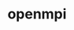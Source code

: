 ---
title: "openmpi"
layout: cache
categories: [package, v0.22.0]
meta: {"versions": ["5.0.3"], "compilers": ["apple-clang@=15.0.0", "cce@=15.0.1", "gcc@=10.3.0", "gcc@=11.1.0", "gcc@=11.4.0", "gcc@=12.3.0", "gcc@=7.3.1", "gcc@=9.4.0", "oneapi@=2024.0.0"], "oss": ["amzn2", "rhel8", "sle_hpc15", "ubuntu20.04", "ubuntu22.04", "ventura"], "platforms": ["darwin", "linux"], "targets": ["aarch64", "neoverse_n1", "neoverse_v1", "neoverse_v2", "ppc64le", "x86_64_v3", "x86_64_v4", "zen4"], "stacks": ["aws-isc", "aws-isc-aarch64", "aws-pcluster-neoverse_v1", "data-vis-sdk", "e4s", "e4s-cray-rhel", "e4s-cray-sles", "e4s-neoverse-v2", "e4s-neoverse_v1", "e4s-oneapi", "e4s-power", "ml-darwin-aarch64-mps", "ml-linux-x86_64-cpu", "ml-linux-x86_64-cuda", "radiuss-aws", "radiuss-aws-aarch64", "root", "tutorial"], "num_specs": 26, "num_specs_by_stack": {"root": 26, "ml-darwin-aarch64-mps": 1, "radiuss-aws-aarch64": 2, "aws-isc-aarch64": 6, "radiuss-aws": 1, "aws-pcluster-neoverse_v1": 2, "aws-isc": 3, "e4s-cray-rhel": 1, "e4s-cray-sles": 1, "data-vis-sdk": 1, "e4s-power": 1, "e4s-neoverse_v1": 1, "e4s-neoverse-v2": 1, "ml-linux-x86_64-cpu": 1, "tutorial": 2, "ml-linux-x86_64-cuda": 1, "e4s": 1, "e4s-oneapi": 1}}
spec_details: [{"hash": "zojncegmh6pbxyovcjreswqakg55oyuh", "compiler": "apple-clang@=15.0.0", "versions": ["5.0.3"], "os": "ventura", "platform": "darwin", "target": "aarch64", "variants": ["~atomics", "build_system=autotools", "~cuda", "fabrics=none", "~gpfs", "~internal-hwloc", "~internal-libevent", "~internal-pmix", "~java", "~legacylaunchers", "~lustre", "~memchecker", "~openshmem", "~orterunprefix", "~romio", "romio-filesystem=none", "+rsh", "schedulers=none", "~static", "+vt", "+wrapper-rpath"], "stacks": ["root", "ml-darwin-aarch64-mps"], "size": "-", "tarball": "https://binaries.spack.io/releases/v0.22.0/build_cache/darwin-ventura-aarch64/apple-clang-15.0.0/openmpi-5.0.3/darwin-ventura-aarch64-apple-clang-15.0.0-openmpi-5.0.3-zojncegmh6pbxyovcjreswqakg55oyuh.spack"}, {"hash": "5rkzukih6kexy2ntiv45desif6aziz3j", "compiler": "gcc@=7.3.1", "versions": ["5.0.3"], "os": "amzn2", "platform": "linux", "target": "aarch64", "variants": ["~atomics", "build_system=autotools", "~cuda", "fabrics=none", "~gpfs", "~internal-hwloc", "~internal-libevent", "~internal-pmix", "~java", "~legacylaunchers", "~lustre", "~memchecker", "~openshmem", "~orterunprefix", "~romio", "romio-filesystem=none", "+rsh", "schedulers=none", "~static", "+vt", "+wrapper-rpath"], "stacks": ["radiuss-aws-aarch64", "root"], "size": "-", "tarball": "https://binaries.spack.io/releases/v0.22.0/build_cache/linux-amzn2-aarch64/gcc-7.3.1/openmpi-5.0.3/linux-amzn2-aarch64-gcc-7.3.1-openmpi-5.0.3-5rkzukih6kexy2ntiv45desif6aziz3j.spack"}, {"hash": "yjsfw3splaberr7u6upwtipvoufkciew", "compiler": "gcc@=7.3.1", "versions": ["5.0.3"], "os": "amzn2", "platform": "linux", "target": "aarch64", "variants": ["~atomics", "build_system=autotools", "~cuda", "fabrics=ofi", "~gpfs", "~internal-hwloc", "~internal-libevent", "~internal-pmix", "~java", "+legacylaunchers", "~lustre", "~memchecker", "~openshmem", "~orterunprefix", "~romio", "romio-filesystem=none", "+rsh", "schedulers=none", "~static", "+vt", "+wrapper-rpath"], "stacks": ["root", "aws-isc-aarch64"], "size": "-", "tarball": "https://binaries.spack.io/releases/v0.22.0/build_cache/linux-amzn2-aarch64/gcc-7.3.1/openmpi-5.0.3/linux-amzn2-aarch64-gcc-7.3.1-openmpi-5.0.3-yjsfw3splaberr7u6upwtipvoufkciew.spack"}, {"hash": "mvpwbm42nnchozrmu35icdx2s3cnemi7", "compiler": "gcc@=7.3.1", "versions": ["5.0.3"], "os": "amzn2", "platform": "linux", "target": "aarch64", "variants": ["~atomics", "build_system=autotools", "~cuda", "fabrics=ofi", "~gpfs", "~internal-hwloc", "~internal-libevent", "~internal-pmix", "~java", "+legacylaunchers", "~lustre", "~memchecker", "~openshmem", "~orterunprefix", "~romio", "romio-filesystem=none", "+rsh", "schedulers=none", "~static", "+vt", "+wrapper-rpath"], "stacks": ["root", "aws-isc-aarch64"], "size": "-", "tarball": "https://binaries.spack.io/releases/v0.22.0/build_cache/linux-amzn2-aarch64/gcc-7.3.1/openmpi-5.0.3/linux-amzn2-aarch64-gcc-7.3.1-openmpi-5.0.3-mvpwbm42nnchozrmu35icdx2s3cnemi7.spack"}, {"hash": "tjypqtgwkneoqw65daki3jgl24kemvbo", "compiler": "gcc@=7.3.1", "versions": ["5.0.3"], "os": "amzn2", "platform": "linux", "target": "x86_64_v3", "variants": ["~atomics", "build_system=autotools", "~cuda", "fabrics=none", "~gpfs", "~internal-hwloc", "~internal-libevent", "~internal-pmix", "~java", "~legacylaunchers", "~lustre", "~memchecker", "~openshmem", "~orterunprefix", "~romio", "romio-filesystem=none", "+rsh", "schedulers=none", "~static", "+vt", "+wrapper-rpath"], "stacks": ["radiuss-aws", "root"], "size": "-", "tarball": "https://binaries.spack.io/releases/v0.22.0/build_cache/linux-amzn2-x86_64_v3/gcc-7.3.1/openmpi-5.0.3/linux-amzn2-x86_64_v3-gcc-7.3.1-openmpi-5.0.3-tjypqtgwkneoqw65daki3jgl24kemvbo.spack"}, {"hash": "iirtxyx2l6jnhzpikaayk2ue6tjr5rwl", "compiler": "gcc@=7.3.1", "versions": ["5.0.3"], "os": "amzn2", "platform": "linux", "target": "aarch64", "variants": ["~atomics", "build_system=autotools", "~cuda", "fabrics=auto", "~gpfs", "~internal-hwloc", "~internal-libevent", "~internal-pmix", "~java", "+legacylaunchers", "~lustre", "~memchecker", "~openshmem", "~orterunprefix", "~romio", "romio-filesystem=none", "+rsh", "schedulers=none", "~static", "+vt", "+wrapper-rpath"], "stacks": ["root", "aws-isc-aarch64"], "size": "-", "tarball": "https://binaries.spack.io/releases/v0.22.0/build_cache/linux-amzn2-aarch64/gcc-7.3.1/openmpi-5.0.3/linux-amzn2-aarch64-gcc-7.3.1-openmpi-5.0.3-iirtxyx2l6jnhzpikaayk2ue6tjr5rwl.spack"}, {"hash": "e66d2gzbbo3jmzasciqt32gkpoamy5r3", "compiler": "gcc@=7.3.1", "versions": ["5.0.3"], "os": "amzn2", "platform": "linux", "target": "neoverse_n1", "variants": ["~atomics", "build_system=autotools", "~cuda", "fabrics=ofi", "~gpfs", "~internal-hwloc", "~internal-libevent", "~internal-pmix", "~java", "+legacylaunchers", "~lustre", "~memchecker", "~openshmem", "~orterunprefix", "~romio", "romio-filesystem=none", "+rsh", "schedulers=none", "~static", "+vt", "+wrapper-rpath"], "stacks": ["root", "aws-isc-aarch64"], "size": "-", "tarball": "https://binaries.spack.io/releases/v0.22.0/build_cache/linux-amzn2-neoverse_n1/gcc-7.3.1/openmpi-5.0.3/linux-amzn2-neoverse_n1-gcc-7.3.1-openmpi-5.0.3-e66d2gzbbo3jmzasciqt32gkpoamy5r3.spack"}, {"hash": "jbz7jz2cxf4gtr2n6mhbkbywdlri3e7k", "compiler": "gcc@=7.3.1", "versions": ["5.0.3"], "os": "amzn2", "platform": "linux", "target": "neoverse_n1", "variants": ["~atomics", "build_system=autotools", "~cuda", "fabrics=ofi", "~gpfs", "~internal-hwloc", "~internal-libevent", "~internal-pmix", "~java", "+legacylaunchers", "~lustre", "~memchecker", "~openshmem", "~orterunprefix", "~romio", "romio-filesystem=none", "+rsh", "schedulers=none", "~static", "+vt", "+wrapper-rpath"], "stacks": ["root", "aws-isc-aarch64"], "size": "-", "tarball": "https://binaries.spack.io/releases/v0.22.0/build_cache/linux-amzn2-neoverse_n1/gcc-7.3.1/openmpi-5.0.3/linux-amzn2-neoverse_n1-gcc-7.3.1-openmpi-5.0.3-jbz7jz2cxf4gtr2n6mhbkbywdlri3e7k.spack"}, {"hash": "cifegzg5n3ua4wl7dminubll6ccooh4n", "compiler": "gcc@=7.3.1", "versions": ["5.0.3"], "os": "amzn2", "platform": "linux", "target": "neoverse_n1", "variants": ["~atomics", "build_system=autotools", "~cuda", "fabrics=none", "~gpfs", "~internal-hwloc", "~internal-libevent", "~internal-pmix", "~java", "~legacylaunchers", "~lustre", "~memchecker", "~openshmem", "~orterunprefix", "~romio", "romio-filesystem=none", "+rsh", "schedulers=none", "~static", "+vt", "+wrapper-rpath"], "stacks": ["radiuss-aws-aarch64", "root"], "size": "-", "tarball": "https://binaries.spack.io/releases/v0.22.0/build_cache/linux-amzn2-neoverse_n1/gcc-7.3.1/openmpi-5.0.3/linux-amzn2-neoverse_n1-gcc-7.3.1-openmpi-5.0.3-cifegzg5n3ua4wl7dminubll6ccooh4n.spack"}, {"hash": "5m2nrwqbjcxt5r2ponm65ygsnzt3loki", "compiler": "gcc@=12.3.0", "versions": ["5.0.3"], "os": "amzn2", "platform": "linux", "target": "neoverse_n1", "variants": ["~atomics", "build_system=autotools", "~cuda", "fabrics=ofi", "~gpfs", "~internal-hwloc", "~internal-libevent", "~internal-pmix", "~java", "+legacylaunchers", "~lustre", "~memchecker", "~openshmem", "~orterunprefix", "+romio", "romio-filesystem=none", "+rsh", "schedulers=slurm", "~static", "+vt", "+wrapper-rpath"], "stacks": ["root", "aws-pcluster-neoverse_v1"], "size": "-", "tarball": "https://binaries.spack.io/releases/v0.22.0/build_cache/linux-amzn2-neoverse_n1/gcc-12.3.0/openmpi-5.0.3/linux-amzn2-neoverse_n1-gcc-12.3.0-openmpi-5.0.3-5m2nrwqbjcxt5r2ponm65ygsnzt3loki.spack"}, {"hash": "42wtjqr77ql3kesrevs5jbuavvnfp5sn", "compiler": "gcc@=7.3.1", "versions": ["5.0.3"], "os": "amzn2", "platform": "linux", "target": "x86_64_v3", "variants": ["~atomics", "build_system=autotools", "~cuda", "fabrics=ofi", "~gpfs", "~internal-hwloc", "~internal-libevent", "~internal-pmix", "~java", "+legacylaunchers", "~lustre", "~memchecker", "~openshmem", "~orterunprefix", "~romio", "romio-filesystem=none", "+rsh", "schedulers=none", "~static", "+vt", "+wrapper-rpath"], "stacks": ["aws-isc", "root"], "size": "-", "tarball": "https://binaries.spack.io/releases/v0.22.0/build_cache/linux-amzn2-x86_64_v3/gcc-7.3.1/openmpi-5.0.3/linux-amzn2-x86_64_v3-gcc-7.3.1-openmpi-5.0.3-42wtjqr77ql3kesrevs5jbuavvnfp5sn.spack"}, {"hash": "3px2qiea47q36txlriqaizwyte3kwmwz", "compiler": "gcc@=7.3.1", "versions": ["5.0.3"], "os": "amzn2", "platform": "linux", "target": "x86_64_v3", "variants": ["~atomics", "build_system=autotools", "~cuda", "fabrics=ofi", "~gpfs", "~internal-hwloc", "~internal-libevent", "~internal-pmix", "~java", "+legacylaunchers", "~lustre", "~memchecker", "~openshmem", "~orterunprefix", "~romio", "romio-filesystem=none", "+rsh", "schedulers=none", "~static", "+vt", "+wrapper-rpath"], "stacks": ["aws-isc", "root"], "size": "-", "tarball": "https://binaries.spack.io/releases/v0.22.0/build_cache/linux-amzn2-x86_64_v3/gcc-7.3.1/openmpi-5.0.3/linux-amzn2-x86_64_v3-gcc-7.3.1-openmpi-5.0.3-3px2qiea47q36txlriqaizwyte3kwmwz.spack"}, {"hash": "peqljp64vshkvyhjgj42va2rpdl4epg4", "compiler": "gcc@=7.3.1", "versions": ["5.0.3"], "os": "amzn2", "platform": "linux", "target": "neoverse_n1", "variants": ["~atomics", "build_system=autotools", "~cuda", "fabrics=auto", "~gpfs", "~internal-hwloc", "~internal-libevent", "~internal-pmix", "~java", "+legacylaunchers", "~lustre", "~memchecker", "~openshmem", "~orterunprefix", "~romio", "romio-filesystem=none", "+rsh", "schedulers=none", "~static", "+vt", "+wrapper-rpath"], "stacks": ["root", "aws-isc-aarch64"], "size": "-", "tarball": "https://binaries.spack.io/releases/v0.22.0/build_cache/linux-amzn2-neoverse_n1/gcc-7.3.1/openmpi-5.0.3/linux-amzn2-neoverse_n1-gcc-7.3.1-openmpi-5.0.3-peqljp64vshkvyhjgj42va2rpdl4epg4.spack"}, {"hash": "penh2uutpkquhqstwyh7hueomcnewwdj", "compiler": "gcc@=12.3.0", "versions": ["5.0.3"], "os": "amzn2", "platform": "linux", "target": "neoverse_v1", "variants": ["~atomics", "build_system=autotools", "~cuda", "fabrics=ofi", "~gpfs", "~internal-hwloc", "~internal-libevent", "~internal-pmix", "~java", "+legacylaunchers", "~lustre", "~memchecker", "~openshmem", "~orterunprefix", "+romio", "romio-filesystem=none", "+rsh", "schedulers=slurm", "~static", "+vt", "+wrapper-rpath"], "stacks": ["root", "aws-pcluster-neoverse_v1"], "size": "-", "tarball": "https://binaries.spack.io/releases/v0.22.0/build_cache/linux-amzn2-neoverse_v1/gcc-12.3.0/openmpi-5.0.3/linux-amzn2-neoverse_v1-gcc-12.3.0-openmpi-5.0.3-penh2uutpkquhqstwyh7hueomcnewwdj.spack"}, {"hash": "kqsclblznbvxvqxrarwquitqm6rig6j5", "compiler": "gcc@=7.3.1", "versions": ["5.0.3"], "os": "amzn2", "platform": "linux", "target": "x86_64_v3", "variants": ["~atomics", "build_system=autotools", "~cuda", "fabrics=auto", "~gpfs", "~internal-hwloc", "~internal-libevent", "~internal-pmix", "~java", "+legacylaunchers", "~lustre", "~memchecker", "~openshmem", "~orterunprefix", "~romio", "romio-filesystem=none", "+rsh", "schedulers=none", "~static", "+vt", "+wrapper-rpath"], "stacks": ["aws-isc", "root"], "size": "-", "tarball": "https://binaries.spack.io/releases/v0.22.0/build_cache/linux-amzn2-x86_64_v3/gcc-7.3.1/openmpi-5.0.3/linux-amzn2-x86_64_v3-gcc-7.3.1-openmpi-5.0.3-kqsclblznbvxvqxrarwquitqm6rig6j5.spack"}, {"hash": "kqn3xnka2x24k3gt4h3w55qmfizgcvex", "compiler": "cce@=15.0.1", "versions": ["5.0.3"], "os": "rhel8", "platform": "linux", "target": "zen4", "variants": ["~atomics", "build_system=autotools", "~cuda", "fabrics=none", "~gpfs", "~internal-hwloc", "~internal-libevent", "~internal-pmix", "~java", "~legacylaunchers", "~lustre", "~memchecker", "~openshmem", "~orterunprefix", "~romio", "romio-filesystem=none", "+rsh", "schedulers=none", "~static", "+vt", "+wrapper-rpath"], "stacks": ["e4s-cray-rhel", "root"], "size": "-", "tarball": "https://binaries.spack.io/releases/v0.22.0/build_cache/linux-rhel8-zen4/cce-15.0.1/openmpi-5.0.3/linux-rhel8-zen4-cce-15.0.1-openmpi-5.0.3-kqn3xnka2x24k3gt4h3w55qmfizgcvex.spack"}, {"hash": "hyrnrckrc37seglwemdcchebhfgbcsmf", "compiler": "gcc@=10.3.0", "versions": ["5.0.3"], "os": "sle_hpc15", "platform": "linux", "target": "x86_64_v4", "variants": ["~atomics", "build_system=autotools", "~cuda", "fabrics=none", "~gpfs", "~internal-hwloc", "~internal-libevent", "~internal-pmix", "~java", "~legacylaunchers", "~lustre", "~memchecker", "~openshmem", "~orterunprefix", "~romio", "romio-filesystem=none", "+rsh", "schedulers=none", "~static", "+vt", "+wrapper-rpath"], "stacks": ["e4s-cray-sles", "root"], "size": "-", "tarball": "https://binaries.spack.io/releases/v0.22.0/build_cache/linux-sle_hpc15-x86_64_v4/gcc-10.3.0/openmpi-5.0.3/linux-sle_hpc15-x86_64_v4-gcc-10.3.0-openmpi-5.0.3-hyrnrckrc37seglwemdcchebhfgbcsmf.spack"}, {"hash": "cd3eeqhhnclypz3wkxuh5djg57nphwed", "compiler": "gcc@=11.1.0", "versions": ["5.0.3"], "os": "ubuntu20.04", "platform": "linux", "target": "x86_64_v3", "variants": ["~atomics", "build_system=autotools", "~cuda", "fabrics=none", "~gpfs", "~internal-hwloc", "~internal-libevent", "~internal-pmix", "~java", "~legacylaunchers", "~lustre", "~memchecker", "~openshmem", "~orterunprefix", "~romio", "romio-filesystem=none", "+rsh", "schedulers=none", "~static", "+vt", "+wrapper-rpath"], "stacks": ["root", "data-vis-sdk"], "size": "-", "tarball": "https://binaries.spack.io/releases/v0.22.0/build_cache/linux-ubuntu20.04-x86_64_v3/gcc-11.1.0/openmpi-5.0.3/linux-ubuntu20.04-x86_64_v3-gcc-11.1.0-openmpi-5.0.3-cd3eeqhhnclypz3wkxuh5djg57nphwed.spack"}, {"hash": "hh23tocv7y3hgdovqudubyjgqrsv5w3b", "compiler": "gcc@=9.4.0", "versions": ["5.0.3"], "os": "ubuntu20.04", "platform": "linux", "target": "ppc64le", "variants": ["~atomics", "build_system=autotools", "~cuda", "fabrics=none", "~gpfs", "~internal-hwloc", "~internal-libevent", "~internal-pmix", "~java", "~legacylaunchers", "~lustre", "~memchecker", "~openshmem", "~orterunprefix", "~romio", "romio-filesystem=none", "+rsh", "schedulers=none", "~static", "+vt", "+wrapper-rpath"], "stacks": ["e4s-power", "root"], "size": "-", "tarball": "https://binaries.spack.io/releases/v0.22.0/build_cache/linux-ubuntu20.04-ppc64le/gcc-9.4.0/openmpi-5.0.3/linux-ubuntu20.04-ppc64le-gcc-9.4.0-openmpi-5.0.3-hh23tocv7y3hgdovqudubyjgqrsv5w3b.spack"}, {"hash": "gtjwbaf5ifiptd5hyxb2giyvgouxdq4t", "compiler": "gcc@=11.4.0", "versions": ["5.0.3"], "os": "ubuntu22.04", "platform": "linux", "target": "neoverse_v1", "variants": ["~atomics", "build_system=autotools", "~cuda", "fabrics=none", "~gpfs", "~internal-hwloc", "~internal-libevent", "~internal-pmix", "~java", "~legacylaunchers", "~lustre", "~memchecker", "~openshmem", "~orterunprefix", "~romio", "romio-filesystem=none", "+rsh", "schedulers=none", "~static", "+vt", "+wrapper-rpath"], "stacks": ["e4s-neoverse_v1", "root"], "size": "-", "tarball": "https://binaries.spack.io/releases/v0.22.0/build_cache/linux-ubuntu22.04-neoverse_v1/gcc-11.4.0/openmpi-5.0.3/linux-ubuntu22.04-neoverse_v1-gcc-11.4.0-openmpi-5.0.3-gtjwbaf5ifiptd5hyxb2giyvgouxdq4t.spack"}, {"hash": "7ppcgcbbzqnjmb4twfus4lcolrelayeo", "compiler": "gcc@=11.4.0", "versions": ["5.0.3"], "os": "ubuntu22.04", "platform": "linux", "target": "neoverse_v2", "variants": ["~atomics", "build_system=autotools", "~cuda", "fabrics=none", "~gpfs", "~internal-hwloc", "~internal-libevent", "~internal-pmix", "~java", "~legacylaunchers", "~lustre", "~memchecker", "~openshmem", "~orterunprefix", "~romio", "romio-filesystem=none", "+rsh", "schedulers=none", "~static", "+vt", "+wrapper-rpath"], "stacks": ["e4s-neoverse-v2", "root"], "size": "-", "tarball": "https://binaries.spack.io/releases/v0.22.0/build_cache/linux-ubuntu22.04-neoverse_v2/gcc-11.4.0/openmpi-5.0.3/linux-ubuntu22.04-neoverse_v2-gcc-11.4.0-openmpi-5.0.3-7ppcgcbbzqnjmb4twfus4lcolrelayeo.spack"}, {"hash": "kzonshw6wgio6do6gj5vk5kkhoxt2kal", "compiler": "gcc@=11.4.0", "versions": ["5.0.3"], "os": "ubuntu22.04", "platform": "linux", "target": "x86_64_v3", "variants": ["~atomics", "build_system=autotools", "~cuda", "fabrics=none", "~gpfs", "~internal-hwloc", "~internal-libevent", "~internal-pmix", "~java", "~legacylaunchers", "~lustre", "~memchecker", "~openshmem", "~orterunprefix", "~romio", "romio-filesystem=none", "+rsh", "schedulers=none", "~static", "+vt", "+wrapper-rpath"], "stacks": ["ml-linux-x86_64-cpu", "root", "tutorial"], "size": "-", "tarball": "https://binaries.spack.io/releases/v0.22.0/build_cache/linux-ubuntu22.04-x86_64_v3/gcc-11.4.0/openmpi-5.0.3/linux-ubuntu22.04-x86_64_v3-gcc-11.4.0-openmpi-5.0.3-kzonshw6wgio6do6gj5vk5kkhoxt2kal.spack"}, {"hash": "n7mtlknt7jktvofgy2pl2eewuxk3favw", "compiler": "gcc@=11.4.0", "versions": ["5.0.3"], "os": "ubuntu22.04", "platform": "linux", "target": "x86_64_v3", "variants": ["~atomics", "build_system=autotools", "+cuda", "cuda_arch=80", "fabrics=none", "~gpfs", "~internal-hwloc", "~internal-libevent", "~internal-pmix", "~java", "~legacylaunchers", "~lustre", "~memchecker", "~openshmem", "~orterunprefix", "~romio", "romio-filesystem=none", "+rsh", "schedulers=none", "~static", "+vt", "+wrapper-rpath"], "stacks": ["root", "ml-linux-x86_64-cuda"], "size": "-", "tarball": "https://binaries.spack.io/releases/v0.22.0/build_cache/linux-ubuntu22.04-x86_64_v3/gcc-11.4.0/openmpi-5.0.3/linux-ubuntu22.04-x86_64_v3-gcc-11.4.0-openmpi-5.0.3-n7mtlknt7jktvofgy2pl2eewuxk3favw.spack"}, {"hash": "ia63h7c56vydw7hvsuqfsjc4v2asmexn", "compiler": "gcc@=11.4.0", "versions": ["5.0.3"], "os": "ubuntu22.04", "platform": "linux", "target": "x86_64_v3", "variants": ["~atomics", "build_system=autotools", "~cuda", "fabrics=none", "~gpfs", "~internal-hwloc", "~internal-libevent", "~internal-pmix", "~java", "~legacylaunchers", "~lustre", "~memchecker", "~openshmem", "~orterunprefix", "~romio", "romio-filesystem=none", "+rsh", "schedulers=none", "~static", "+vt", "+wrapper-rpath"], "stacks": ["root", "e4s"], "size": "-", "tarball": "https://binaries.spack.io/releases/v0.22.0/build_cache/linux-ubuntu22.04-x86_64_v3/gcc-11.4.0/openmpi-5.0.3/linux-ubuntu22.04-x86_64_v3-gcc-11.4.0-openmpi-5.0.3-ia63h7c56vydw7hvsuqfsjc4v2asmexn.spack"}, {"hash": "itcqz6xotn2rgb4iduwdoqhxfj2xmsa2", "compiler": "gcc@=12.3.0", "versions": ["5.0.3"], "os": "ubuntu22.04", "platform": "linux", "target": "x86_64_v3", "variants": ["~atomics", "build_system=autotools", "~cuda", "fabrics=none", "~gpfs", "~internal-hwloc", "~internal-libevent", "~internal-pmix", "~java", "~legacylaunchers", "~lustre", "~memchecker", "~openshmem", "~orterunprefix", "~romio", "romio-filesystem=none", "+rsh", "schedulers=none", "~static", "+vt", "+wrapper-rpath"], "stacks": ["root", "tutorial"], "size": "-", "tarball": "https://binaries.spack.io/releases/v0.22.0/build_cache/linux-ubuntu22.04-x86_64_v3/gcc-12.3.0/openmpi-5.0.3/linux-ubuntu22.04-x86_64_v3-gcc-12.3.0-openmpi-5.0.3-itcqz6xotn2rgb4iduwdoqhxfj2xmsa2.spack"}, {"hash": "jqavbwmeux5ro25zbtvaz5ivhjy5t4ji", "compiler": "oneapi@=2024.0.0", "versions": ["5.0.3"], "os": "ubuntu22.04", "platform": "linux", "target": "x86_64_v3", "variants": ["~atomics", "build_system=autotools", "~cuda", "fabrics=none", "~gpfs", "~internal-hwloc", "~internal-libevent", "~internal-pmix", "~java", "~legacylaunchers", "~lustre", "~memchecker", "~openshmem", "~orterunprefix", "~romio", "romio-filesystem=none", "+rsh", "schedulers=none", "~static", "+vt", "+wrapper-rpath"], "stacks": ["root", "e4s-oneapi"], "size": "-", "tarball": "https://binaries.spack.io/releases/v0.22.0/build_cache/linux-ubuntu22.04-x86_64_v3/oneapi-2024.0.0/openmpi-5.0.3/linux-ubuntu22.04-x86_64_v3-oneapi-2024.0.0-openmpi-5.0.3-jqavbwmeux5ro25zbtvaz5ivhjy5t4ji.spack"}]
---